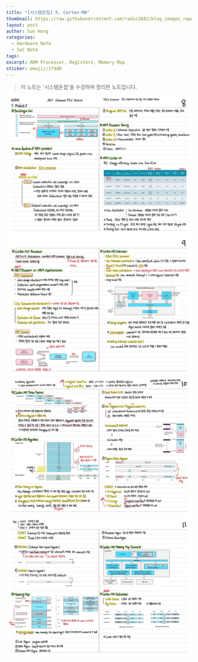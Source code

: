 ```yaml
---
title: "[시스템온칩] 5. Cortex-M0"
thumbnail: https://raw.githubusercontent.com/radic2682/blog_images_repo/main/uploads/Hardware_notes/c7GkTs5PRZPdVaHwsuL1.jpg
layout: post
author: Sun Hong
categories:
  - Hardware Note
  - SoC Note
tags: 
excerpt: ARM Processor, Registers, Memory Map
sticker: emoji//1f4d6
---
```

>  이 노트는 '시스템온칩'을 수강하며 정리한 노트입니다.

![이미지](https://raw.githubusercontent.com/radic2682/blog_images_repo/main/uploads/Hardware_notes/c7GkTs5PRZPdVaHwsuL1.jpg)
![이미지](https://raw.githubusercontent.com/radic2682/blog_images_repo/main/uploads/Hardware_notes/auOcN24Qp6V1bM49fccb.jpg)
![이미지](https://raw.githubusercontent.com/radic2682/blog_images_repo/main/uploads/Hardware_notes/tCdklddkjBrxZIc406nv.jpg)
![이미지](https://raw.githubusercontent.com/radic2682/blog_images_repo/main/uploads/Hardware_notes/hnA9Vffpk50EbFOWLSLU.jpg)